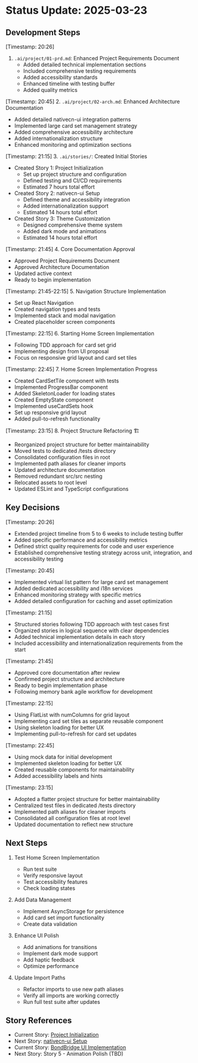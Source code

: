 # Status Update: 2025-03-23

## Development Steps

[Timestamp: 20:26]

1. `.ai/project/01-prd.md`: Enhanced Project Requirements Document
   - Added detailed technical implementation sections
   - Included comprehensive testing requirements
   - Added accessibility standards
   - Enhanced timeline with testing buffer
   - Added quality metrics

[Timestamp: 20:45] 2. `.ai/project/02-arch.md`: Enhanced Architecture Documentation

- Added detailed nativecn-ui integration patterns
- Implemented large card set management strategy
- Added comprehensive accessibility architecture
- Added internationalization structure
- Enhanced monitoring and optimization sections

[Timestamp: 21:15] 3. `.ai/stories/`: Created Initial Stories

- Created Story 1: Project Initialization
  - Set up project structure and configuration
  - Defined testing and CI/CD requirements
  - Estimated 7 hours total effort
- Created Story 2: nativecn-ui Setup
  - Defined theme and accessibility integration
  - Added internationalization support
  - Estimated 14 hours total effort
- Created Story 3: Theme Customization
  - Designed comprehensive theme system
  - Added dark mode and animations
  - Estimated 14 hours total effort

[Timestamp: 21:45] 4. Core Documentation Approval

- Approved Project Requirements Document
- Approved Architecture Documentation
- Updated active context
- Ready to begin implementation

[Timestamp: 21:45-22:15] 5. Navigation Structure Implementation

- Set up React Navigation
- Created navigation types and tests
- Implemented stack and modal navigation
- Created placeholder screen components

[Timestamp: 22:15] 6. Starting Home Screen Implementation

- Following TDD approach for card set grid
- Implementing design from UI proposal
- Focus on responsive grid layout and card set tiles

[Timestamp: 22:45] 7. Home Screen Implementation Progress

- Created CardSetTile component with tests
- Implemented ProgressBar component
- Added SkeletonLoader for loading states
- Created EmptyState component
- Implemented useCardSets hook
- Set up responsive grid layout
- Added pull-to-refresh functionality

[Timestamp: 23:15] 8. Project Structure Refactoring 🏗️

- Reorganized project structure for better maintainability
- Moved tests to dedicated /tests directory
- Consolidated configuration files in root
- Implemented path aliases for cleaner imports
- Updated architecture documentation
- Removed redundant src/src nesting
- Relocated assets to root level
- Updated ESLint and TypeScript configurations

## Key Decisions

[Timestamp: 20:26]

- Extended project timeline from 5 to 6 weeks to include testing buffer
- Added specific performance and accessibility metrics
- Defined strict quality requirements for code and user experience
- Established comprehensive testing strategy across unit, integration, and accessibility testing

[Timestamp: 20:45]

- Implemented virtual list pattern for large card set management
- Added dedicated accessibility and i18n services
- Enhanced monitoring strategy with specific metrics
- Added detailed configuration for caching and asset optimization

[Timestamp: 21:15]

- Structured stories following TDD approach with test cases first
- Organized stories in logical sequence with clear dependencies
- Added technical implementation details in each story
- Included accessibility and internationalization requirements from the start

[Timestamp: 21:45]

- Approved core documentation after review
- Confirmed project structure and architecture
- Ready to begin implementation phase
- Following memory bank agile workflow for development

[Timestamp: 22:15]

- Using FlatList with numColumns for grid layout
- Implementing card set tiles as separate reusable component
- Using skeleton loading for better UX
- Implementing pull-to-refresh for card set updates

[Timestamp: 22:45]

- Using mock data for initial development
- Implemented skeleton loading for better UX
- Created reusable components for maintainability
- Added accessibility labels and hints

[Timestamp: 23:15]

- Adopted a flatter project structure for better maintainability
- Centralized test files in dedicated /tests directory
- Implemented path aliases for cleaner imports
- Consolidated all configuration files at root level
- Updated documentation to reflect new structure

## Next Steps

1. Test Home Screen Implementation

   - Run test suite
   - Verify responsive layout
   - Test accessibility features
   - Check loading states

2. Add Data Management

   - Implement AsyncStorage for persistence
   - Add card set import functionality
   - Create data validation

3. Enhance UI Polish

   - Add animations for transitions
   - Implement dark mode support
   - Add haptic feedback
   - Optimize performance

4. Update Import Paths
   - Refactor imports to use new path aliases
   - Verify all imports are working correctly
   - Run full test suite after updates

## Story References

- Current Story: [Project Initialization](../stories/story-1-project-init.story.md)
- Next Story: [nativecn-ui Setup](../stories/story-2-nativecn-ui-setup.story.md)
- Current Story: [BondBridge UI Implementation](../stories/story-4-bondbridge-ui-implementation.story.md)
- Next Story: Story 5 - Animation Polish (TBD)
